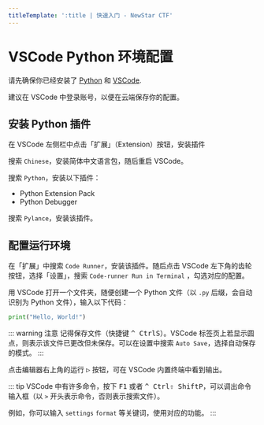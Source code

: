```yaml
---
titleTemplate: ':title | 快速入门 - NewStar CTF'
---
```


# VSCode Python 环境配置

请先确保你已经安装了 [Python](https://www.python.org/) 和 [VSCode](https://code.visualstudio.com/).

建议在 VSCode 中登录账号，以便在云端保存你的配置。

## 安装 Python 插件

在 VSCode 左侧栏中点击「扩展」（Extension）按钮，安装插件

搜索 `Chinese`，安装简体中文语言包，随后重启 VSCode。

搜索 `Python`，安装以下插件：

- Python Extension Pack
- Python Debugger

搜索 `Pylance`，安装该插件。

## 配置运行环境

在「扩展」中搜索 `Code Runner`，安装该插件。随后点击 VSCode 左下角的齿轮按钮，选择「设置」，搜索 `Code-runner Run in Terminal` ，勾选对应的配置。

用 VSCode 打开一个文件夹，随便创建一个 Python 文件（以 `.py` 后缀，会自动识别为 Python 文件），输入以下代码：

```Python
print("Hello, World!")
```

::: warning 注意
记得保存文件（快捷键 <kbd>^ Ctrl</kbd><kbd>S</kbd>）。VSCode 标签页上若显示圆点，则表示该文件已更改但未保存。可以在设置中搜索 `Auto Save`，选择自动保存的模式。
:::

点击编辑器右上角的运行 <kbd>▷</kbd> 按钮，可在 VSCode 内置终端中看到输出。

::: tip
VSCode 中有许多命令，按下 <kbd>F1</kbd> 或者 <kbd>^ Ctrl</kbd><kbd>⇧ Shift</kbd><kbd>P</kbd>，可以调出命令输入框<span data-desc>（以 `>` 开头表示命令，否则表示搜索文件）</span>。

例如，你可以输入 `settings` `format` 等关键词，使用对应的功能。
:::

